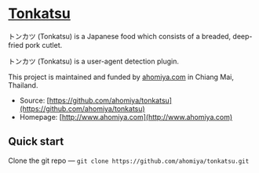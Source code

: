 # [Tonkatsu](https://github.com/ahomiya/tonkatsu)

トンカツ (Tonkatsu) is a Japanese food which consists of a breaded, deep-fried pork cutlet.

トンカツ (Tonkatsu) is a user-agent detection plugin.

This project is maintained and funded by [ahomiya.com](http://www.ahomiya.com) in Chiang Mai, Thailand.

* Source: [https://github.com/ahomiya/tonkatsu](https://github.com/ahomiya/tonkatsu)
* Homepage: [http://www.ahomiya.com](http://www.ahomiya.com)


## Quick start
Clone the git repo — `git clone https://github.com/ahomiya/tonkatsu.git`
